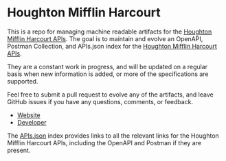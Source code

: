 # Houghton Mifflin HarcourtThis is a repo for managing machine readable artifacts for the [Houghton Mifflin Harcourt APIs](http://www.hmhco.com/). The goal is to maintain and evolve an OpenAPI, Postman Collection, and APIs.json index for the [Houghton Mifflin Harcourt APIs](http://www.hmhco.com/).They are a constant work in progress, and will be updated on a regular basis when new information is added, or more of the specifications are supported.Feel free to submit a pull request to evolve any of the artifacts, and leave GitHub issues if you have any questions, comments, or feedback.- [Website](http://www.hmhco.com/)- [Developer](http://www.hmhco.com/)The [APIs.json](https://github.com/api-evangelist/houghton-mifflin-harcourt/blob/master/apis.json) index provides links to all the relevant links for the Houghton Mifflin Harcourt APIs, including the OpenAPI and Postman if they are present.